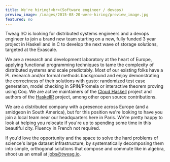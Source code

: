 ```yaml
---
title: We're hiring!<br>(Software engineer / devops)
preview_image: /images/2015-08-20-were-hiring/preview_image.jpg
featured: no
---
```


Tweag I/O is looking for distributed systems engineers and a devops engineer to join a brand new team starting on a new, fully funded 3 year project in Haskell and in C to develop the next wave of storage solutions, targeted at the Exascale.
<!--more-->

We are a research and development laboratory at the heart of Europe, applying functional programming techniques to tame the complexity of distributed systems and scale predictably. Most of our existing folks have a PL research and/or formal methods background and enjoy demonstrating the correctness of their solutions with gusto: randomized test case generation, model checking in SPIN/Promela or interactive theorem proving using Coq. We are active maintainers of the [Cloud Haskell](http://haskell-distributed.github.io/) project and authors of the [HaskellR](http://tweag.github.io/HaskellR/) project, among other open source contributions.

We are a distributed company with a presence across Europe (and a smidgeon in South America), but for this position we're looking to have you join a local team near our headquarters here in Paris. We're pretty happy to look at helping you relocate if you're up to spending some time in this beautiful city. Fluency in French not required.

If you'd love the opportunity and the space to solve the hard problems of science's large dataset infrastructure, by systematically decomposing them into simple, orthogonal solutions that compose and commute like in algebra, shoot us an email at [jobs@tweag.io](mailto:jobs@tweag.io).
